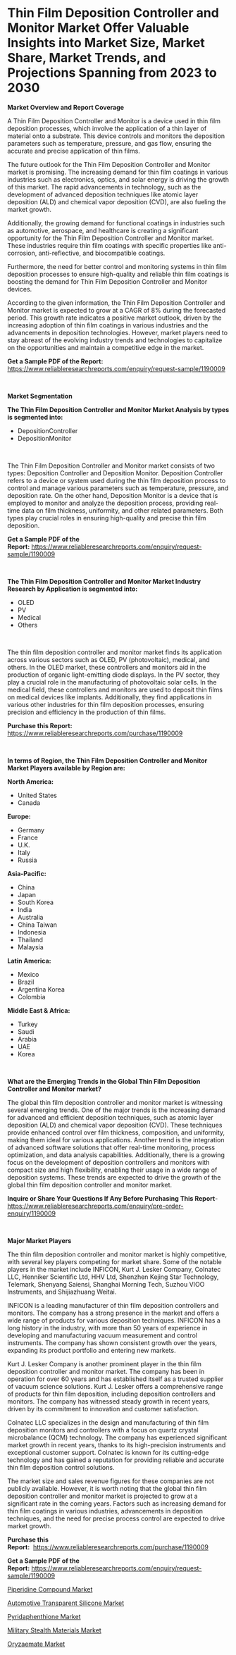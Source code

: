 <p><h1>Thin Film Deposition Controller and Monitor Market Offer Valuable Insights into Market Size, Market Share, Market Trends, and Projections Spanning from 2023 to 2030</h1></p><p><strong>Market Overview and Report Coverage</strong></p>
<p><p>A Thin Film Deposition Controller and Monitor is a device used in thin film deposition processes, which involve the application of a thin layer of material onto a substrate. This device controls and monitors the deposition parameters such as temperature, pressure, and gas flow, ensuring the accurate and precise application of thin films.</p><p>The future outlook for the Thin Film Deposition Controller and Monitor market is promising. The increasing demand for thin film coatings in various industries such as electronics, optics, and solar energy is driving the growth of this market. The rapid advancements in technology, such as the development of advanced deposition techniques like atomic layer deposition (ALD) and chemical vapor deposition (CVD), are also fueling the market growth.</p><p>Additionally, the growing demand for functional coatings in industries such as automotive, aerospace, and healthcare is creating a significant opportunity for the Thin Film Deposition Controller and Monitor market. These industries require thin film coatings with specific properties like anti-corrosion, anti-reflective, and biocompatible coatings.</p><p>Furthermore, the need for better control and monitoring systems in thin film deposition processes to ensure high-quality and reliable thin film coatings is boosting the demand for Thin Film Deposition Controller and Monitor devices.</p><p>According to the given information, the Thin Film Deposition Controller and Monitor market is expected to grow at a CAGR of 8% during the forecasted period. This growth rate indicates a positive market outlook, driven by the increasing adoption of thin film coatings in various industries and the advancements in deposition technologies. However, market players need to stay abreast of the evolving industry trends and technologies to capitalize on the opportunities and maintain a competitive edge in the market.</p></p>
<p><strong>Get a Sample PDF of the Report:</strong> <a href="https://www.reliableresearchreports.com/enquiry/request-sample/1190009">https://www.reliableresearchreports.com/enquiry/request-sample/1190009</a></p>
<p>&nbsp;</p>
<p><strong>Market Segmentation</strong></p>
<p><strong>The Thin Film Deposition Controller and Monitor Market Analysis by types is segmented into:</strong></p>
<p><ul><li>DepositionController</li><li>DepositionMonitor</li></ul></p>
<p>&nbsp;</p>
<p><p>The Thin Film Deposition Controller and Monitor market consists of two types: Deposition Controller and Deposition Monitor. Deposition Controller refers to a device or system used during the thin film deposition process to control and manage various parameters such as temperature, pressure, and deposition rate. On the other hand, Deposition Monitor is a device that is employed to monitor and analyze the deposition process, providing real-time data on film thickness, uniformity, and other related parameters. Both types play crucial roles in ensuring high-quality and precise thin film deposition.</p></p>
<p><strong>Get a Sample PDF of the Report:</strong>&nbsp;<a href="https://www.reliableresearchreports.com/enquiry/request-sample/1190009">https://www.reliableresearchreports.com/enquiry/request-sample/1190009</a></p>
<p>&nbsp;</p>
<p><strong>The Thin Film Deposition Controller and Monitor Market Industry Research by Application is segmented into:</strong></p>
<p><ul><li>OLED</li><li>PV</li><li>Medical</li><li>Others</li></ul></p>
<p>&nbsp;</p>
<p><p>The thin film deposition controller and monitor market finds its application across various sectors such as OLED, PV (photovoltaic), medical, and others. In the OLED market, these controllers and monitors aid in the production of organic light-emitting diode displays. In the PV sector, they play a crucial role in the manufacturing of photovoltaic solar cells. In the medical field, these controllers and monitors are used to deposit thin films on medical devices like implants. Additionally, they find applications in various other industries for thin film deposition processes, ensuring precision and efficiency in the production of thin films.</p></p>
<p><strong>Purchase this Report:</strong>&nbsp; <a href="https://www.reliableresearchreports.com/purchase/1190009">https://www.reliableresearchreports.com/purchase/1190009</a></p>
<p>&nbsp;</p>
<p><strong>In terms of Region, the Thin Film Deposition Controller and Monitor Market Players available by Region are:</strong></p>
<p>
    <p> <strong> North America: </strong>
        <ul>
            <li>United States</li>
            <li>Canada</li>
        </ul>
        </p> 
    <p> <strong> Europe: </strong>
        <ul>
            <li>Germany</li>
            <li>France</li>
            <li>U.K.</li>
            <li>Italy</li>
            <li>Russia</li>
        </ul>
        </p> 
    <p> <strong> Asia-Pacific: </strong>
        <ul>
            <li>China</li>
            <li>Japan</li>
            <li>South Korea</li>
            <li>India</li>
            <li>Australia</li>
            <li>China Taiwan</li>
            <li>Indonesia</li>
            <li>Thailand</li>
            <li>Malaysia</li>
        </ul>
        </p> 
    <p> <strong> Latin America: </strong>
        <ul>
            <li>Mexico</li>
            <li>Brazil</li>
            <li>Argentina Korea</li>
            <li>Colombia</li>
        </ul>
        </p> 
    <p> <strong> Middle East & Africa: </strong>
        <ul>
            <li>Turkey</li>
            <li>Saudi</li>
            <li>Arabia</li>
            <li>UAE</li>
            <li>Korea</li>
        </ul>
    </p>
    </p>
<p>&nbsp;</p>
<p><strong>What are the Emerging Trends in the Global Thin Film Deposition Controller and Monitor market?</strong></p>
<p><p>The global thin film deposition controller and monitor market is witnessing several emerging trends. One of the major trends is the increasing demand for advanced and efficient deposition techniques, such as atomic layer deposition (ALD) and chemical vapor deposition (CVD). These techniques provide enhanced control over film thickness, composition, and uniformity, making them ideal for various applications. Another trend is the integration of advanced software solutions that offer real-time monitoring, process optimization, and data analysis capabilities. Additionally, there is a growing focus on the development of deposition controllers and monitors with compact size and high flexibility, enabling their usage in a wide range of deposition systems. These trends are expected to drive the growth of the global thin film deposition controller and monitor market.</p></p>
<p><strong>Inquire or Share Your Questions If Any Before Purchasing This Report</strong>- <a href="https://www.reliableresearchreports.com/enquiry/pre-order-enquiry/1190009">https://www.reliableresearchreports.com/enquiry/pre-order-enquiry/1190009</a></p>
<p>&nbsp;</p>
<p><strong>Major Market Players</strong></p>
<p><p>The thin film deposition controller and monitor market is highly competitive, with several key players competing for market share. Some of the notable players in the market include INFICON, Kurt J. Lesker Company, Colnatec LLC, Henniker Scientific Ltd, HHV Ltd, Shenzhen Kejing Star Technology, Telemark, Shenyang Saiensi, Shanghai Morning Tech, Suzhou VIOO Instruments, and Shijiazhuang Weitai.</p><p>INFICON is a leading manufacturer of thin film deposition controllers and monitors. The company has a strong presence in the market and offers a wide range of products for various deposition techniques. INFICON has a long history in the industry, with more than 50 years of experience in developing and manufacturing vacuum measurement and control instruments. The company has shown consistent growth over the years, expanding its product portfolio and entering new markets.</p><p>Kurt J. Lesker Company is another prominent player in the thin film deposition controller and monitor market. The company has been in operation for over 60 years and has established itself as a trusted supplier of vacuum science solutions. Kurt J. Lesker offers a comprehensive range of products for thin film deposition, including deposition controllers and monitors. The company has witnessed steady growth in recent years, driven by its commitment to innovation and customer satisfaction.</p><p>Colnatec LLC specializes in the design and manufacturing of thin film deposition monitors and controllers with a focus on quartz crystal microbalance (QCM) technology. The company has experienced significant market growth in recent years, thanks to its high-precision instruments and exceptional customer support. Colnatec is known for its cutting-edge technology and has gained a reputation for providing reliable and accurate thin film deposition control solutions.</p><p>The market size and sales revenue figures for these companies are not publicly available. However, it is worth noting that the global thin film deposition controller and monitor market is projected to grow at a significant rate in the coming years. Factors such as increasing demand for thin film coatings in various industries, advancements in deposition techniques, and the need for precise process control are expected to drive market growth.</p></p>
<p><strong>Purchase this Report:</strong>&nbsp;&nbsp;<a href="https://www.reliableresearchreports.com/purchase/1190009">https://www.reliableresearchreports.com/purchase/1190009</a></p>
<p></p>
<p><strong>Get a Sample PDF of the Report:</strong>&nbsp;<a href="https://www.reliableresearchreports.com/enquiry/request-sample/1190009">https://www.reliableresearchreports.com/enquiry/request-sample/1190009</a></p>
<p><p><a href="https://medium.com/@judyhunter52/piperidine-compound-market-size-and-market-trends-complete-industry-overview-2023-to-2030-2dc319498689">Piperidine Compound Market</a></p><p><a href="https://medium.com/@heatherhall44/decoding-automotive-transparent-silicone-market-metrics-market-share-trends-and-growth-patterns-ef249bb5b0be">Automotive Transparent Silicone Market</a></p><p><a href="https://medium.com/@beverlychen69/analyzing-pyridaphenthione-market-global-industry-perspective-and-forecast-2023-to-2030-9b6c88020baf">Pyridaphenthione Market</a></p><p><a href="https://medium.com/@marilynadams76/military-stealth-materials-market-the-key-to-successful-business-strategy-forecast-till-2030-1ac31d712437">Military Stealth Materials Market</a></p><p><a href="https://medium.com/@rachelyoung56/oryzaemate-market-size-cagr-trends-2024-2030-66bf332726bf">Oryzaemate Market</a></p></p>